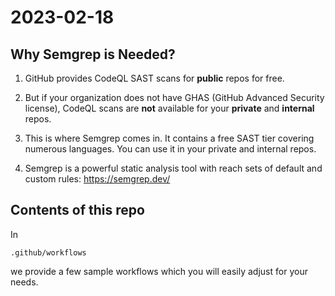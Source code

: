 # 2023-02-18

## Why Semgrep is Needed?

1. GitHub provides CodeQL SAST scans for **public** repos for free.

2. But if your organization does not have GHAS (GitHub Advanced 
   Security license), CodeQL scans are **not** available for your 
   **private** and **internal** repos.

3. This is where Semgrep comes in. It contains a free SAST tier
   covering numerous languages. You can use it in your private
   and internal repos.

4. Semgrep is a powerful static analysis tool with reach sets of 
   default and custom rules: https://semgrep.dev/

## Contents of this repo

In
```
.github/workflows
```
we provide a few sample workflows which you will easily adjust
for your needs.